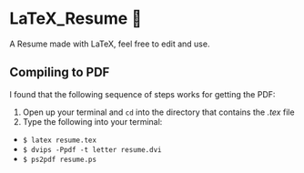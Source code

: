 # LaTeX_Resume :pushpin:
A Resume made with LaTeX, feel free to edit and use.

## Compiling to PDF
I found that the following sequence of steps works for getting the PDF:
  1. Open up your terminal and `cd` into the directory that contains the *.tex* file
  2. Type the following into your terminal:
  - `$ latex resume.tex`
  - `$ dvips -Ppdf -t letter resume.dvi`
  - `$ ps2pdf resume.ps`

